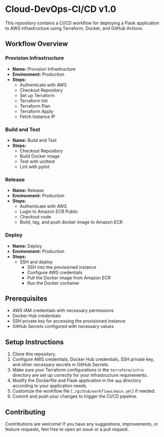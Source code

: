 # Cloud-DevOps-CI/CD v1.0

This repository contains a CI/CD workflow for deploying a Flask application to AWS infrastructure using Terraform, Docker, and GitHub Actions.

## Workflow Overview

### Provision Infrastructure

- **Name:** Provision Infrastructure
- **Environment:** Production
- **Steps:**
  - Authenticate with AWS
  - Checkout Repository
  - Set up Terraform
  - Terraform Init
  - Terraform Plan
  - Terraform Apply
  - Fetch Instance IP

### Build and Test

- **Name:** Build and Test
- **Steps:**
  - Checkout Repository
  - Build Docker image
  - Test with unittest
  - Lint with pylint

### Release

- **Name:** Release
- **Environment:** Production
- **Steps:**
  - Authenticate with AWS
  - Login to Amazon ECR Public
  - Checkout code
  - Build, tag, and push docker image to Amazon ECR

### Deploy

- **Name:** Deploy
- **Environment:** Production
- **Steps:**
  - SSH and deploy
    - SSH into the provisioned instance
    - Configure AWS credentials
    - Pull the Docker image from Amazon ECR
    - Run the Docker container

## Prerequisites

- AWS IAM credentials with necessary permissions
- Docker Hub credentials
- SSH private key for accessing the provisioned instance
- GitHub Secrets configured with necessary values

## Setup Instructions

1. Clone this repository.
2. Configure AWS credentials, Docker Hub credentials, SSH private key, and other necessary secrets in GitHub Secrets.
3. Make sure your Terraform configurations in the `terraform/infra` directory are set up correctly for your infrastructure requirements.
4. Modify the Dockerfile and Flask application in the `app` directory according to your application needs.
5. Customize the workflow file (`./github/workflows/main.yml`) if needed.
6. Commit and push your changes to trigger the CI/CD pipeline.

## Contributing

Contributions are welcome! If you have any suggestions, improvements, or feature requests, feel free to open an issue or a pull request.

